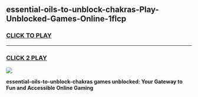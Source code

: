 
## essential-oils-to-unblock-chakras-Play-Unblocked-Games-Online-1flcp
<h3>
<a href="https://premium76.site?title=essential-oils-to-unblock-chakras&ref=25A">CLICK TO PLAY</a></h3>
<hr>

<h3>
<a href="https://premium76.site?title=essential-oils-to-unblock-chakras&ref=25A">CLICK 2 PLAY</a>
  
</h3>

<a href="https://premium76.site?title=essential-oils-to-unblock-chakras&ref=25A"><img src="https://clearcache.store/games.png"></a>


**essential-oils-to-unblock-chakras games unblocked: Your Gateway to Fun and Accessible Online Gaming**
